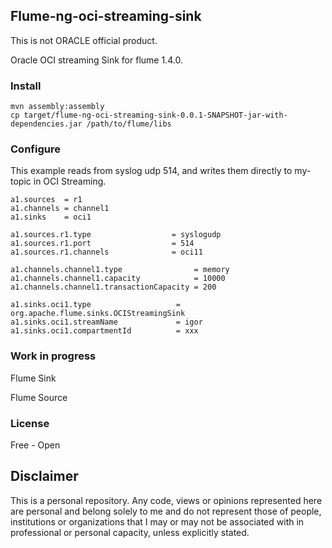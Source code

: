 ## Flume-ng-oci-streaming-sink

This is not ORACLE official product.

Oracle OCI streaming Sink for flume 1.4.0.

### Install

    mvn assembly:assembly
    cp target/flume-ng-oci-streaming-sink-0.0.1-SNAPSHOT-jar-with-dependencies.jar /path/to/flume/libs

### Configure

This example reads from syslog udp 514, and writes them directly to my-topic in OCI Streaming.

    a1.sources  = r1
    a1.channels = channel1
    a1.sinks    = oci1

    a1.sources.r1.type                  = syslogudp
    a1.sources.r1.port                  = 514
    a1.sources.r1.channels              = oci11

    a1.channels.channel1.type                = memory
    a1.channels.channel1.capacity            = 10000
    a1.channels.channel1.transactionCapacity = 200

    a1.sinks.oci1.type                   = org.apache.flume.sinks.OCIStreamingSink
    a1.sinks.oci1.streamName             = igor
    a1.sinks.oci1.compartmentId          = xxx
    
### Work in progress
Flume Sink

Flume Source


### License

Free - Open


## Disclaimer
This is a personal repository. Any code, views or opinions represented here are personal and belong solely to me and do not represent those of people, institutions or organizations that I may or may not be associated with in professional or personal capacity, unless explicitly stated.
